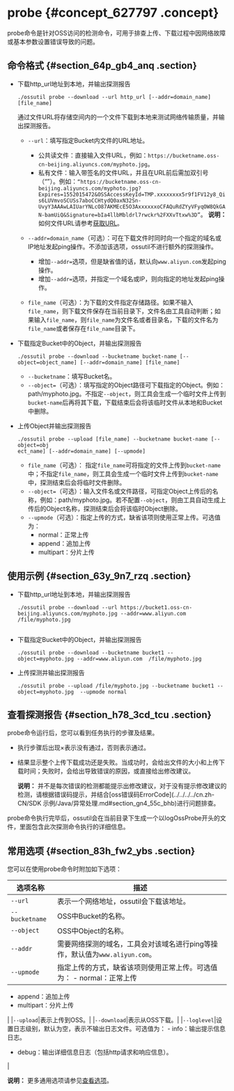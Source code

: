 # probe {#concept_627797 .concept}

probe命令是针对OSS访问的检测命令，可用于排查上传、下载过程中因网络故障或基本参数设置错误导致的问题。

## 命令格式 {#section_64p_gb4_anq .section}

-   下载http\_url地址到本地，并输出探测报告

    ``` {#codeblock_yqe_qyv_hi6}
    ./ossutil probe --download --url http_url [--addr=domain_name] [file_name]
    ```

    通过文件URL将存储空间内的一个文件下载到本地来测试网络传输质量，并输出探测报告。

    -   `--url`：填写指定Bucket内文件的URL地址。

        -   公共读文件：直接输入文件URL，例如：`https://bucketname.oss-cn-beijing.aliyuncs.com/myphoto.jpg`。
        -   私有文件：输入带签名的文件URL，并且在URL前后需加双引号（“”）。例如：`“https://bucketname.oss-cn-beijing.aliyuncs.com/myphoto.jpg?Expires=1552015472&OSSAccessKeyId=TMP.xxxxxxxx5r9f1FV12y8_Qis6LUVmvoSCUSs7aboCCHtydQ0axN32Sn-UvyY3AAAwLAIUarYNLcO87AKMEcE5O3AxxxxxxoCFAQuRdZYyVFyqOW8QkGAN-bamUiQ&Signature=bIa4llbMbldrl7rwckr%2FXXvTtxw%3D”`。
        **说明：** 如何文件URL请参考[获取URL](https://help.aliyun.com/knowledge_detail/39607.html)。

    -   `--addr=domain_name`（可选）：可在下载文件时同时向一个指定的域名或IP地址发起ping操作。不添加该选项，ossutil不进行额外的探测操作。
        -   增加`--addr=`选项，但是缺省值的话，默认向`www.aliyun.com`发起ping操作。
        -   增加`--addr=`选项，并指定一个域名或IP，则向指定的地址发起ping操作。
    -   `file_name`（可选）：为下载的文件指定存储路径。如果不输入`file_name`，则下载文件保存在当前目录下，文件名由工具自动判断；如果输入`file_name`，则`file_name`为文件名或者目录名，下载的文件名为`file_name`或者保存在`file_name`目录下。
-   下载指定Bucket中的Object，并输出探测报告

    ``` {#codeblock_r99_rz3_27p}
    ./ossutil probe --download --bucketname bucket-name [--object=object_name] [--addr=domain_name] [file_name]
    ```

    -   `--bucketname`：填写Bucket名。
    -   `--object=`（可选）：填写指定的Object路径可下载指定的Object。例如：path/myphoto.jpg。不指定`--object`，则工具会生成一个临时文件上传到`bucket-name`后再将其下载，下载结束后会将该临时文件从本地和Bucket中删除。
-   上传Object并输出探测报告

    ``` {#codeblock_k9n_gzo_mi9}
    ./ossutil probe --upload [file_name] --bucketname bucket-name [--object=obj
    ect_name] [--addr=domain_name] [--upmode]
    ```

    -   `file_name`（可选）： 指定`file_name`可将指定的文件上传到`bucket-name`中；不指定`file_name`，则工具会生成一个临时文件上传到`bucket-name`中，探测结束后会将临时文件删除。
    -   `--object=`（可选）：输入文件名或文件路径，可指定Object上传后的名称，例如：path/myphoto.jpg。若不配置`--object`，则由工具自动生成上传后的Object名称，探测结束后会将该临时Object删除。
    -   `--upmode`（可选）：指定上传的方式，缺省该项则使用正常上传。可选值为：
        -   normal：正常上传
        -   append：追加上传
        -   multipart：分片上传

## 使用示例 {#section_63y_9n7_rzq .section}

-   下载http\_url地址到本地，并输出探测报告

    ``` {#codeblock_exg_8po_s0a}
    ./ossutil probe --download --url https://bucket1.oss-cn-beijing.aliyuncs.com/myphoto.jpg --addr=www.aliyun.com /file/myphoto.jpg
    					
    ```

-   下载指定Bucket中的Object，并输出探测报告

    ``` {#codeblock_t0p_3fy_dl7}
    ./ossutil probe --download --bucketname bucket1 --object=myphoto.jpg --addr=www.aliyun.com  /file/myphoto.jpg
    ```

-   上传探测并输出探测报告

    ``` {#codeblock_ju1_33c_70q}
    ./ossutil probe --upload /file/myphoto.jpg --bucketname bucket1 --object=myphoto.jpg  --upmode normal
    ```


## 查看探测报告 {#section_h78_3cd_tcu .section}

probe命令运行后，您可以看到任务执行的步骤及结果。

-   执行步骤后出现×表示没有通过，否则表示通过。
-   结果显示整个上传下载成功还是失败。当成功时，会给出文件的大小和上传下载时间；失败时，会给出导致错误的原因，或直接给出修改建议。

    **说明：** 并不是每次错误的检测都能提示出修改建议，对于没有提示修改建议的检测，请根据错误码提示，并结合[oss错误码ErrorCode](../../../../cn.zh-CN/SDK 示例/Java/异常处理.md#section_gn4_55c_bhb)进行问题排查。


probe命令执行完毕后，ossutil会在当前目录下生成一个以logOssProbe开头的文件，里面包含此次探测命令执行的详细信息。

## 常用选项 {#section_83h_fw2_ybs .section}

您可以在使用probe命令时附加如下选项：

|选项名称|描述|
|----|--|
|`--url`|表示一个网络地址，ossutil会下载该地址。|
|`--bucketname`|OSS中Bucket的名称。|
|`--object`|OSS中Object的名称。|
|`--addr`|需要网络探测的域名，工具会对该域名进行ping等操作，默认值为`www.aliyun.com`。|
|`--upmode`|指定上传的方式，缺省该项则使用正常上传。可选值为： -   normal：正常上传
-   append：追加上传
-   multipart：分片上传

 |
|`--upload`|表示上传到OSS。|
|`--download`|表示从OSS下载。|
|`--loglevel`|设置日志级别，默认为空，表示不输出日志文件。可选值为： -   info：输出提示信息日志。
-   debug：输出详细信息日志（包括http请求和响应信息）。

 |

**说明：** 更多通用选项请参见[查看选项](cn.zh-CN/ossutil多版本文档/查看选项.md#)。

